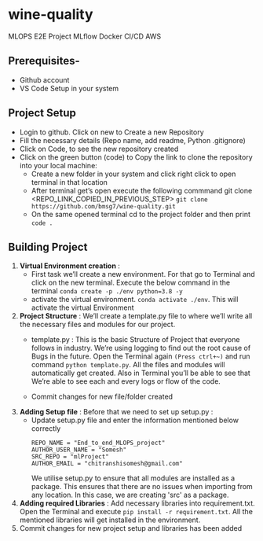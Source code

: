# wine-quality
MLOPS E2E Project MLflow Docker CI/CD AWS

## Prerequisites-
 - Github account
 - VS Code Setup in your system

## Project Setup
 - Login to github. Click on new to Create a new Repository
 - Fill the necessary details (Repo name, add readme, Python .gitignore)
 - Click on Code, to see the new repository created
 - Click on the green button (code) to Copy the link to clone the repository into your local machine:
      - Create a new folder in your system and click right click to open terminal in that location
      - After terminal get’s open execute the following commmand git clone <REPO_LINK_COPIED_IN_PREVIOUS_STEP>
 `git clone https://github.com/bmsg7/wine-quality.git`
      - On the same opened terminal cd to the project folder and then print `code .`
  
  ## Building Project
  1. **Virtual Environment creation** :
     - First task we’ll create a new environment. For that go to Terminal and click on the new terminal. Execute the below command in the terminal
`conda create -p ./env python=3.8 -y`
     - activate the virtual environment. `conda activate ./env`. This will activate the virtual Environment
  2. **Project Structure** : We’ll create a template.py file to where we’ll write all the necessary files and modules for our project. 
     -  template.py : This is the basic Structure of Project that everyone follows in industry. We’re using logging to find out the root cause of Bugs in the future. Open the Terminal again `(Press ctrl+~)` and run command `python template.py`. All the files and modules will automatically get created. Also in Terminal you’ll be able to see that We’re able to see each and every logs or flow of the code.

     -  Commit changes for new file/folder created
  3. **Adding Setup file** : Before that we need to set up setup.py :
     - Update setup.py file and enter the information mentioned below correctly
       ```
       REPO_NAME = "End_to_end_MLOPS_project"
       AUTHOR_USER_NAME = "Somesh"
       SRC_REPO = "mlProject"
       AUTHOR_EMAIL = "chitranshisomesh@gmail.com"
       ```
       We utilise setup.py to ensure that all modules are installed as a package. This ensures that there are no issues when importing from any location. In this case, we are creating 'src' as a package.
   4. **Adding required Libraries** : Add necessary libraries into requirement.txt. Open the Terminal and execute `pip install -r requirement.txt`. All the mentioned libraries will get installed in the environment.
   5. Commit changes for new project setup and libraries has been added 



